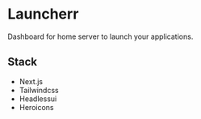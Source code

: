# Launcherr

Dashboard for home server to launch your applications.

## Stack

- Next.js
- Tailwindcss
- Headlessui
- Heroicons
